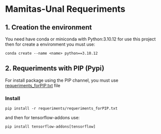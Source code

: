 # Mamitas-Unal Requeriments
## 1. Creation the environment
You need have conda or miniconda with Python:3.10.12 for use this project then for create a environment you must use:
```
conda create --name <name> python==3.10.12
```
## 2. Requeriments with PIP (Pypi)
For install package using the PIP channel, you must use [requeriments_forPIP.txt](requeriments_forPIP.txt/) file
### Install 
```
pip install -r requeriments/requeriments_forPIP.txt 
```
and then for tensorflow-addons use:
```
pip install tensorflow-addons[tensorflow]
```
